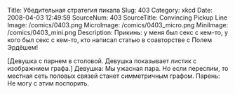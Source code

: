 Title: Убедительная стратегия пикапа 
Slug: 403 
Category: xkcd 
Date: 2008-04-03 12:49:59 
SourceNum: 403 
SourceTitle: Convincing Pickup Line 
Image: /comics/0403.png 
MicroImage: /comics/0403_micro.png 
MiniImage: /comics/0403_mini.png 
Description: Прикинь: у меня был секс с кем-то, у кого был секс с кем-то, кто написал статью в соавторстве с Полем Эрдёшем! 

[Девушка с парнем в столовой. Девушка показывает листик с изображнием графа.]
Девушка: Мы ужасная пара. Но если переспим, то местная сеть половых связей станет симметричным графом.
Парень: Не могу с этим поспорить.